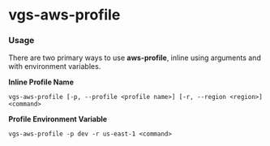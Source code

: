 # vgs-aws-profile

### Usage

There are two primary ways to use **aws-profile**, inline using arguments and with environment variables.

**Inline Profile Name**

`vgs-aws-profile [-p, --profile <profile name>] [-r, --region <region>] <command>`

**Profile Environment Variable**

`vgs-aws-profile -p dev -r us-east-1 <command>`